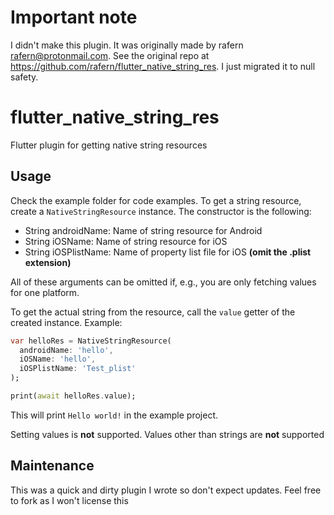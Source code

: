 # Important note

I didn't make this plugin. It was originally made by rafern <rafern@protonmail.com>. See the original
repo at https://github.com/rafern/flutter_native_string_res. I just migrated it to null safety.

# flutter_native_string_res

Flutter plugin for getting native string resources

## Usage
Check the example folder for code examples.
To get a string resource, create a `NativeStringResource` instance. The constructor is the following:

- String androidName: Name of string resource for Android
- String iOSName: Name of string resource for iOS
- String iOSPlistName: Name of property list file for iOS __(omit the .plist extension)__

All of these arguments can be omitted if, e.g., you are only fetching values for one platform.

To get the actual string from the resource, call the `value` getter of the created instance. Example:
```dart
var helloRes = NativeStringResource(
  androidName: 'hello',
  iOSName: 'hello',
  iOSPlistName: 'Test_plist'
);

print(await helloRes.value);
```
This will print `Hello world!` in the example project.

Setting values is __not__ supported. Values other than strings are __not__ supported

## Maintenance
This was a quick and dirty plugin I wrote so don't expect updates. Feel free to fork as I won't license this

